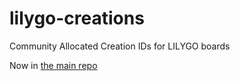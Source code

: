 # lilygo-creations
Community Allocated Creation IDs for LILYGO boards

Now in [the main repo](https://github.com/creationid/creators/blob/main/creations/lilygo.md)
